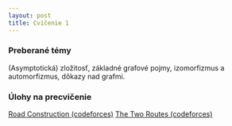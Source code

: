 ```yaml
---
layout: post
title: Cvičenie 1
---
```

### Preberané témy
(Asymptotická) zložitosť, základné grafové pojmy, izomorfizmus a
automorfizmus, dôkazy nad grafmi.

### Úlohy na precvičenie
[Road Construction (codeforces)](http://codeforces.com/problemset/problem/330/B)
[The Two Routes (codeforces)](http://codeforces.com/problemset/problem/601/A)
